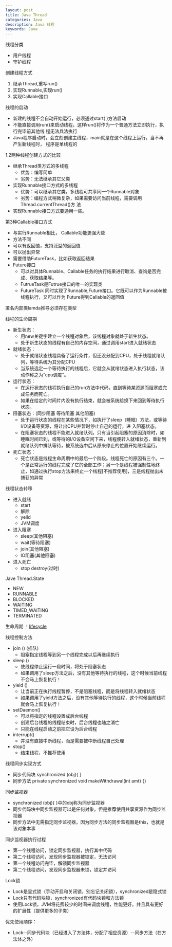 ```yaml
---
layout: post
title: Java Thread
categories: Java
description: Java 线程
keywords: Java
---
```



线程分类
- 用户线程
- 守护线程

创建线程方式
1. 继承Thread,重写run()
2. 实现Runnable,实现run()
3. 实现Callable接口

线程的启动
- 新建的线程不会自动开始运行，必须通过start( )方法启动 
- 不能直接调用run()来启动线程，这样run()将作为一个普通方法立即执行，执行完毕前其他线 程无法兵法执行 
- Java程序启动时，会立刻创建主线程，main就是在这个线程上运行。当不再产生新线程时， 程序是单线程的

1.2两种线程创建方式的比较
- 继承Thread类方式的多线程 
    - 优势：编写简单 
    - 劣势：无法继承其它父类
- 实现Runnable接口方式的多线程 
    - 优势：可以继承其它类，多线程可共享同一个Runnable对象 
    - 劣势：编程方式稍微复杂，如果需要访问当前线程，需要调用Thread.currentThread()方 法
- 实现Runnable接口方式要通用一些。

第3种Callable接口方式
- 与实行Runnable相比， Callable功能更强大些 
- 方法不同  
- 可以有返回值，支持泛型的返回值 
- 可以抛出异常 
- 需要借助FutureTask，比如获取返回结果
- Future接口 
    - 可以对具体Runnable、Callable任务的执行结果进行取消、查询是否完成、获取结果等。 
    - FutrueTask是Futrue接口的唯一的实现类 
    - FutureTask 同时实现了Runnable,Future接口。它既可以作为Runnable被线程执行，又可以作为 Future得到Callable的返回值

匿名内部类lamda推导必须存在类型


线程的生命周期
- 新生状态： 
    - 用new关键字建立一个线程对象后，该线程对象就处于新生状态。 
    - 处于新生状态的线程有自己的内存空间，通过调用start进入就绪状态 
- 就绪状态： 
    - 处于就绪状态线程具备了运行条件，但还没分配到CPU，处于线程就绪队列，等待系统为其分配CPU 
    - 当系统选定一个等待执行的线程后，它就会从就绪状态进入执行状态，该动作称之为“cpu调度”。 
- 运行状态： 
    - 在运行状态的线程执行自己的run方法中代码，直到等待某资源而阻塞或完成任务而死亡。 
    - 如果在给定的时间片内没有执行结束，就会被系统给换下来回到等待执行状态。 
- 阻塞状态：(同步阻塞 等待阻塞 其他阻塞)
    - 处于运行状态的线程在某些情况下，如执行了sleep（睡眠）方法，或等待I/O设备等资源，将让出CPU并暂时停止自己的运行，进 入阻塞状态。 
    - 在阻塞状态的线程不能进入就绪队列。只有当引起阻塞的原因消除时，如睡眠时间已到，或等待的I/O设备空闲下来，线程便转入就绪状态，重新到就绪队列中排队等待，被系统选中后从原来停止的位置开始继续运行。 
- 死亡状态： 
    - 死亡状态是线程生命周期中的最后一个阶段。线程死亡的原因有三个。一个是正常运行的线程完成了它的全部工作；另一个是线程被强制性地终止，如通过执行stop方法来终止一个线程[不推荐使用]，三是线程抛出未捕获的异常

线程状态转移
- 进入就绪
    - start
    - 解除
    - yeild
    - JVM调度
- 进入阻塞
    - sleep(其他阻塞)
    - wait(等待阻塞)
    - join(其他阻塞)
    - IO阻塞(其他阻塞)
- 进入死亡
    - stop destroy(过时)

Jave Thread.State
- NEW
- RUNNABLE
- BLOCKED
- WAITING
- TIMED_WAITING
- TERMINATED

生命周期
！[lifecycle](images/java/lifecycle.png)


线程控制方法
- join () (插队)
    - 阻塞指定线程等到另一个线程完成以后再继续执行 
- sleep () 
    - 使线程停止运行一段时间，将处于阻塞状态 
    - 如果调用了sleep方法之后，没有其他等待执行的线程，这个时候当前线程不会马上恢复执行！ 
- yield () 
    - 让当前正在执行线程暂停，不是阻塞线程，而是将线程转入就绪状态 
    - 如果调用了yield方法之后，没有其他等待执行的线程，这个时候当前线程就会马上恢复执行！ 
- setDaemon() 
    - 可以将指定的线程设置成后台线程 
    - 创建后台线程的线程结束时，后台线程也随之消亡 
    - 只能在线程启动之前把它设为后台线程 
- interrupt() 
    - 并没有直接中断线程，而是需要被中断线程自己处理 
- stop() 
    - 结束线程，不推荐使用

线程同步实现方式
- 同步代码块 synchronized (obj){    } 
- 同步方法  private synchronized void makeWithdrawal(int amt) {}

同步监视器
- synchronized (obj){    }中的obj称为同步监视器 
- 同步代码块中同步监视器可以是任何对象，但是推荐使用共享资源作为同步监视器 
- 同步方法中无需指定同步监视器，因为同步方法的同步监视器是this，也就是该对象本事

同步监视器执行过程
- 第一个线程访问，锁定同步监视器，执行其中代码 
- 第二个线程访问，发现同步监视器被锁定，无法访问 
- 第一个线程访问完毕，解锁同步监视器 
- 第二个线程访问，发现同步监视器未锁，锁定并访问

Lock锁
- Lock是显式锁（手动开启和关闭锁，别忘记关闭锁），synchronized是隐式锁 
- Lock只有代码块锁，synchronized有代码块锁和方法锁 
- 使用Lock锁，JVM将花费较少的时间来调度线程，性能更好。并且具有更好的扩展性（提供更多的子类） 

优先使用顺序： 
- Lock--同步代码块（已经进入了方法体，分配了相应资源）--同步方法（在方法体之外）
